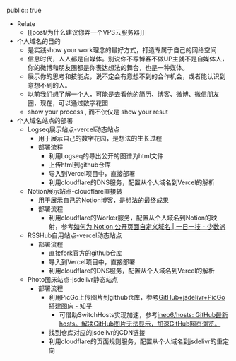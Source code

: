 public:: true

- Relate
	- [[post/为什么建议你弄一个VPS云服务器]]
- 个人域名的目的
	- 是实践show your work理念的最好方式，打造专属于自己的网络空间
	- 信息时代，人人都是自媒体。别说你不写博客不做UP主就不是自媒体人，你的微博和朋友圈都是你表达想法的舞台，也是一种媒体。
	- 展示你的思考和技能点，说不定会有意想不到的合作机会，或者能认识到意想不到的人。
	- 以前我们想了解一个人，可能是去看他的简历、博客、微博、微信朋友圈，现在，可以通过数字花园
	- show your  process , 而不仅仅是  show your resut
- 个人域名站点的部署
	- Logseq展示站点-vercel动态站点
		- 用于展示自己的数字花园，是想法的生长过程
		- 部署流程
			- 利用Logseq的导出公开的图谱为html文件
			- 上传html到github仓库
			- 导入到Vercel项目中，直接部署
			- 利用cloudflare的DNS服务，配置从个人域名到Vercel的解析
	- Notion展示站点-cloudflare直接转
		- 用于展示自己的Notion博客，是想法的最终成果
		- 部署流程
			- 利用cloudflare的Worker服务，配置从个人域名到Notion的映射，参考[如何为 Notion 公开页面自定义域名 | 一日一技 - 少数派](https://sspai.com/post/58441)
	- RSSHub自用站点-vercel动态站点
		- 部署流程
			- 直接fork官方的github仓库
			- 导入到Vercel项目中，直接部署
			- 利用cloudflare的DNS服务，配置从个人域名到Vercel的解析
	- Photo图床站点-jsdelivr静态站点
		- 部署流程
			- 利用PicGo上传图片到github仓库，参考[GitHub+jsdelivr+PicGo 搭建图床 - 知乎](https://zhuanlan.zhihu.com/p/345163512)
				- 可借助SwitchHosts实现加速，参考[ineo6/hosts: GitHub最新hosts。解决GitHub图片无法显示，加速GitHub网页浏览。](https://github.com/ineo6/hosts)
			- 找到仓库对应的jsdelivr的CDN链接
			- 利用cloudflare的页面规则服务，配置从个人域名到jsdelivr的重定向